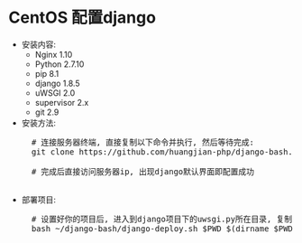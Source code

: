 # CentOS 配置django
+ 安装内容:
    + Nginx 1.10
    + Python 2.7.10
    + pip 8.1
    + django 1.8.5
    + uWSGI 2.0
    + supervisor 2.x
    + git 2.9
+ 安装方法:
    <pre>
    # 连接服务器终端, 直接复制以下命令并执行, 然后等待完成:
    git clone https://github.com/huangjian-php/django-bash.git ~/django-bash && bash ~/django-bash/django-centos.sh

    # 完成后直接访问服务器ip, 出现django默认界面即配置成功
    </pre>
+ 部署项目:
    <pre>
    # 设置好你的项目后, 进入到django项目下的uwsgi.py所在目录, 复制以下命令并执行即可:
    bash ~/django-bash/django-deploy.sh $PWD $(dirname $PWD)
    </pre>
